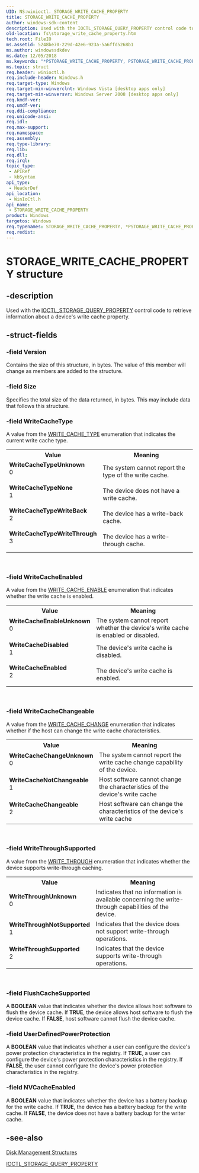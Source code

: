 ```yaml
---
UID: NS:winioctl._STORAGE_WRITE_CACHE_PROPERTY
title: STORAGE_WRITE_CACHE_PROPERTY
author: windows-sdk-content
description: Used with the IOCTL_STORAGE_QUERY_PROPERTY control code to retrieve information about a device's write cache property.
old-location: fs\storage_write_cache_property.htm
tech.root: FileIO
ms.assetid: 5248be70-229d-42e6-923a-5a6ffd5268b1
ms.author: windowssdkdev
ms.date: 12/05/2018
ms.keywords: "*PSTORAGE_WRITE_CACHE_PROPERTY, PSTORAGE_WRITE_CACHE_PROPERTY, PSTORAGE_WRITE_CACHE_PROPERTY structure pointer [Files], STORAGE_WRITE_CACHE_PROPERTY, STORAGE_WRITE_CACHE_PROPERTY structure [Files], WriteCacheChangeUnknown, WriteCacheChangeable, WriteCacheDisabled, WriteCacheEnableUnknown, WriteCacheEnabled, WriteCacheNotChangeable, WriteCacheTypeNone, WriteCacheTypeUnknown, WriteCacheTypeWriteBack, WriteCacheTypeWriteThrough, WriteThroughNotSupported, WriteThroughSupported, WriteThroughUnknown, fs.storage_write_cache_property, winioctl/PSTORAGE_WRITE_CACHE_PROPERTY, winioctl/STORAGE_WRITE_CACHE_PROPERTY"
ms.topic: struct
req.header: winioctl.h
req.include-header: Windows.h
req.target-type: Windows
req.target-min-winverclnt: Windows Vista [desktop apps only]
req.target-min-winversvr: Windows Server 2008 [desktop apps only]
req.kmdf-ver: 
req.umdf-ver: 
req.ddi-compliance: 
req.unicode-ansi: 
req.idl: 
req.max-support: 
req.namespace: 
req.assembly: 
req.type-library: 
req.lib: 
req.dll: 
req.irql: 
topic_type:
 - APIRef
 - kbSyntax
api_type:
 - HeaderDef
api_location:
 - WinIoCtl.h
api_name:
 - STORAGE_WRITE_CACHE_PROPERTY
product: Windows
targetos: Windows
req.typenames: STORAGE_WRITE_CACHE_PROPERTY, *PSTORAGE_WRITE_CACHE_PROPERTY
req.redist: 
---
```


# STORAGE_WRITE_CACHE_PROPERTY structure


## -description


Used with the <a href="https://docs.microsoft.com/windows/desktop/api/winioctl/ni-winioctl-ioctl_storage_query_property">IOCTL_STORAGE_QUERY_PROPERTY</a> control code to retrieve information about a device's write cache property.


## -struct-fields




### -field Version

Contains the size of this structure, in bytes. The value of this member will change as members are added to 
      the structure.


### -field Size

Specifies the total size of the data returned, in bytes. This may include data that follows this 
      structure.


### -field WriteCacheType

A value from the <a href="https://docs.microsoft.com/windows/desktop/api/winioctl/ne-winioctl-_write_cache_type">WRITE_CACHE_TYPE</a> enumeration 
      that indicates the current write cache type.

<table>
<tr>
<th>Value</th>
<th>Meaning</th>
</tr>
<tr>
<td width="40%"><a id="WriteCacheTypeUnknown"></a><a id="writecachetypeunknown"></a><a id="WRITECACHETYPEUNKNOWN"></a><dl>
<dt><b>WriteCacheTypeUnknown</b></dt>
<dt>0</dt>
</dl>
</td>
<td width="60%">
The system cannot report the type of the write cache.

</td>
</tr>
<tr>
<td width="40%"><a id="WriteCacheTypeNone"></a><a id="writecachetypenone"></a><a id="WRITECACHETYPENONE"></a><dl>
<dt><b>WriteCacheTypeNone</b></dt>
<dt>1</dt>
</dl>
</td>
<td width="60%">
The device does not have a write cache.

</td>
</tr>
<tr>
<td width="40%"><a id="WriteCacheTypeWriteBack"></a><a id="writecachetypewriteback"></a><a id="WRITECACHETYPEWRITEBACK"></a><dl>
<dt><b>WriteCacheTypeWriteBack</b></dt>
<dt>2</dt>
</dl>
</td>
<td width="60%">
The device has a write-back cache.

</td>
</tr>
<tr>
<td width="40%"><a id="WriteCacheTypeWriteThrough"></a><a id="writecachetypewritethrough"></a><a id="WRITECACHETYPEWRITETHROUGH"></a><dl>
<dt><b>WriteCacheTypeWriteThrough</b></dt>
<dt>3</dt>
</dl>
</td>
<td width="60%">
The device has a write-through cache.

</td>
</tr>
</table>
 


### -field WriteCacheEnabled

A value from the <a href="https://docs.microsoft.com/windows/desktop/api/winioctl/ne-winioctl-_write_cache_enable">WRITE_CACHE_ENABLE</a> enumeration 
      that indicates whether the write cache is enabled.

<table>
<tr>
<th>Value</th>
<th>Meaning</th>
</tr>
<tr>
<td width="40%"><a id="WriteCacheEnableUnknown"></a><a id="writecacheenableunknown"></a><a id="WRITECACHEENABLEUNKNOWN"></a><dl>
<dt><b>WriteCacheEnableUnknown</b></dt>
<dt>0</dt>
</dl>
</td>
<td width="60%">
The system cannot report whether the device's write cache is enabled or disabled.

</td>
</tr>
<tr>
<td width="40%"><a id="WriteCacheDisabled"></a><a id="writecachedisabled"></a><a id="WRITECACHEDISABLED"></a><dl>
<dt><b>WriteCacheDisabled</b></dt>
<dt>1</dt>
</dl>
</td>
<td width="60%">
The device's write cache is disabled.

</td>
</tr>
<tr>
<td width="40%"><a id="WriteCacheEnabled"></a><a id="writecacheenabled"></a><a id="WRITECACHEENABLED"></a><dl>
<dt><b>WriteCacheEnabled</b></dt>
<dt>2</dt>
</dl>
</td>
<td width="60%">
The device's write cache is enabled.

</td>
</tr>
</table>
 


### -field WriteCacheChangeable

A value from the <a href="https://docs.microsoft.com/windows/desktop/api/winioctl/ne-winioctl-_write_cache_change">WRITE_CACHE_CHANGE</a> enumeration that 
      indicates whether if the host can change the write cache characteristics.

<table>
<tr>
<th>Value</th>
<th>Meaning</th>
</tr>
<tr>
<td width="40%"><a id="WriteCacheChangeUnknown"></a><a id="writecachechangeunknown"></a><a id="WRITECACHECHANGEUNKNOWN"></a><dl>
<dt><b>WriteCacheChangeUnknown</b></dt>
<dt>0</dt>
</dl>
</td>
<td width="60%">
The system cannot report the write cache change capability of the device.

</td>
</tr>
<tr>
<td width="40%"><a id="WriteCacheNotChangeable"></a><a id="writecachenotchangeable"></a><a id="WRITECACHENOTCHANGEABLE"></a><dl>
<dt><b>WriteCacheNotChangeable</b></dt>
<dt>1</dt>
</dl>
</td>
<td width="60%">
Host software cannot change the characteristics of the device's write cache 

</td>
</tr>
<tr>
<td width="40%"><a id="WriteCacheChangeable"></a><a id="writecachechangeable"></a><a id="WRITECACHECHANGEABLE"></a><dl>
<dt><b>WriteCacheChangeable</b></dt>
<dt>2</dt>
</dl>
</td>
<td width="60%">
Host software can change the characteristics of the device's write cache 

</td>
</tr>
</table>
 


### -field WriteThroughSupported

A value from the <a href="https://docs.microsoft.com/windows/desktop/api/winioctl/ne-winioctl-_write_through">WRITE_THROUGH</a> enumeration that indicates whether the device supports write-through caching.

<table>
<tr>
<th>Value</th>
<th>Meaning</th>
</tr>
<tr>
<td width="40%"><a id="WriteThroughUnknown"></a><a id="writethroughunknown"></a><a id="WRITETHROUGHUNKNOWN"></a><dl>
<dt><b>WriteThroughUnknown</b></dt>
<dt>0</dt>
</dl>
</td>
<td width="60%">
Indicates that no information is available concerning the write-through capabilities of the device.

</td>
</tr>
<tr>
<td width="40%"><a id="WriteThroughNotSupported"></a><a id="writethroughnotsupported"></a><a id="WRITETHROUGHNOTSUPPORTED"></a><dl>
<dt><b>WriteThroughNotSupported</b></dt>
<dt>1</dt>
</dl>
</td>
<td width="60%">
Indicates that the device does not support write-through operations.

</td>
</tr>
<tr>
<td width="40%"><a id="WriteThroughSupported"></a><a id="writethroughsupported"></a><a id="WRITETHROUGHSUPPORTED"></a><dl>
<dt><b>WriteThroughSupported</b></dt>
<dt>2</dt>
</dl>
</td>
<td width="60%">
Indicates that the device supports write-through operations.

</td>
</tr>
</table>
 


### -field FlushCacheSupported

A <b>BOOLEAN</b> value that indicates whether the device allows host software to 
      flush the device cache. If <b>TRUE</b>, the device allows host software to flush the device 
      cache. If <b>FALSE</b>, host software cannot flush the device cache.


### -field UserDefinedPowerProtection

A <b>BOOLEAN</b> value that indicates whether a user can configure the device's power 
      protection characteristics in the registry. If <b>TRUE</b>, a user can configure the device's 
      power protection characteristics in the registry. If <b>FALSE</b>, the user cannot configure 
      the device's power protection characteristics in the registry.


### -field NVCacheEnabled

A <b>BOOLEAN</b> value that indicates whether the device has a battery backup for the 
      write cache. If <b>TRUE</b>, the device has a battery backup for the write cache. If 
      <b>FALSE</b>, the device does not have a battery backup for the writer cache.


## -see-also




<a href="https://docs.microsoft.com/windows/desktop/FileIO/disk-management-structures">Disk Management Structures</a>



<a href="https://docs.microsoft.com/windows/desktop/api/winioctl/ni-winioctl-ioctl_storage_query_property">IOCTL_STORAGE_QUERY_PROPERTY</a>
 

 

